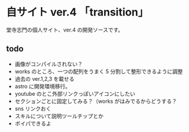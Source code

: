 # 自サイト ver.4 「transition」

堂寺志門の個人サイト、ver.4 の開発ソースです。

## todo

- 画像がコンパイルされない？
- works のところ、一つの配列をうまく 5 分割して整形できるように調整
- 過去の ver.1,2,3 を載せる
- astro に開発環境移行。
- youtube のとこ外部リンクっぽいアイコンにしたい
- セクションごとに固定してみる？（works がはみでるからどうする？
- sns リンクおく
- スキルについて説明ツールチップとか
- ボイパできるよ
